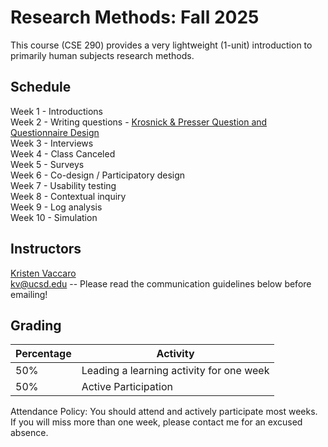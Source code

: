 # Research Methods: Fall 2025   

This course (CSE 290) provides a very lightweight (1-unit) introduction to primarily human subjects research methods. 

## Schedule

Week 1 - Introductions  
Week 2 - Writing questions - [Krosnick & Presser Question and Questionnaire Design](https://drive.google.com/file/d/1lZngcPjP4lu7yXzAbYT5Tohox-B7SI0d/view?usp=drive_link)  
Week 3 - Interviews  
Week 4 - Class Canceled  
Week 5 - Surveys  
Week 6 - Co-design / Participatory design  
Week 7 - Usability testing  
Week 8 - Contextual inquiry  
Week 9 - Log analysis  
Week 10 - Simulation  

## Instructors

[Kristen Vaccaro](http://kvaccaro.com)  
kv@ucsd.edu -- Please read the communication guidelines below before emailing!    

## Grading

Percentage | Activity
--- | ---
50% | Leading a learning activity for one week   
50% | Active Participation  

Attendance Policy: You should attend and actively participate most weeks. If you will miss more than one week, please contact me for an excused absence. 

